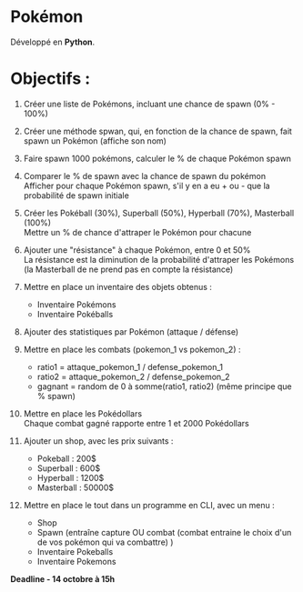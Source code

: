 # Pokémon

Développé en **Python**.

# Objectifs :

1)	Créer une liste de Pokémons, incluant une chance de spawn (0% - 100%)

2)	Créer une méthode spwan, qui, en fonction de la chance de spawn, fait spawn un Pokémon (affiche son nom)
  
3)	Faire spawn 1000 pokémons, calculer le % de chaque Pokémon spawn
  
4)	Comparer le % de spawn avec la chance de spawn du pokémon  
	Afficher pour chaque Pokémon spawn, s'il y en a eu + ou - que la probabilité de spawn initiale
  
5)	Créer les Pokéball (30%), Superball (50%), Hyperball (70%), Masterball (100%)  
	Mettre un % de chance d'attraper le Pokémon pour chacune
  
6)	Ajouter une "résistance" à chaque Pokémon, entre 0 et 50%  
	La résistance est la diminution de la probabilité d'attraper les Pokémons (la Masterball de ne prend pas en compte la résistance)
  
7)	Mettre en place un inventaire des objets obtenus :
	- Inventaire Pokémons
	- Inventaire Pokéballs
  
8)	Ajouter des statistiques par Pokémon (attaque / défense)
  
9)	Mettre en place les combats (pokemon_1 vs pokemon_2) :
	- ratio1 = attaque_pokemon_1 / defense_pokemon_1
	- ratio2 = attaque_pokemon_2 / defense_pokemon_2
	- gagnant = random de 0 à somme(ratio1, ratio2) (même principe que % spawn)
  
10)	Mettre en place les Pokédollars  
	Chaque combat gagné rapporte entre 1 et 2000 Pokédollars
  
11) Ajouter un shop, avec les prix suivants : 
	- Pokeball : 200$
	- Superball : 600$
	- Hyperball : 1200$
	- Masterball : 50000$
  
12)	Mettre en place le tout dans un programme en CLI, avec un menu : 
	- Shop
	- Spawn (entraîne capture OU combat (combat entraine le choix d'un de vos pokémon qui va combattre) )
	- Inventaire Pokeballs
	- Inventaire Pokemons
  
  
**__Deadline - 14 octobre à 15h__**